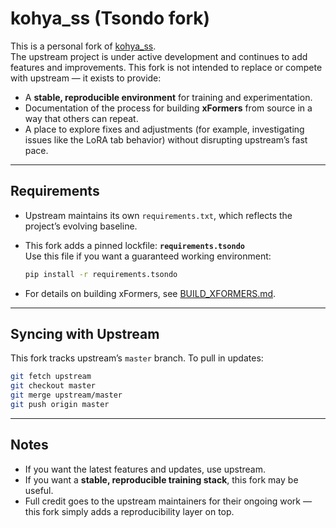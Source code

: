 # kohya_ss (Tsondo fork)

This is a personal fork of [kohya_ss](https://github.com/bmaltais/kohya_ss).  
The upstream project is under active development and continues to add features and improvements. This fork is not intended to replace or compete with upstream — it exists to provide:

- A **stable, reproducible environment** for training and experimentation.
- Documentation of the process for building **xFormers** from source in a way that others can repeat.
- A place to explore fixes and adjustments (for example, investigating issues like the LoRA tab behavior) without disrupting upstream’s fast pace.

---

## Requirements

- Upstream maintains its own `requirements.txt`, which reflects the project’s evolving baseline.
- This fork adds a pinned lockfile: **`requirements.tsondo`**  
  Use this file if you want a guaranteed working environment:

  ```bash
  pip install -r requirements.tsondo
  ```

- For details on building xFormers, see [BUILD_XFORMERS.md](BUILD_XFORMERS.md).

---

## Syncing with Upstream

This fork tracks upstream’s `master` branch. To pull in updates:

```bash
git fetch upstream
git checkout master
git merge upstream/master
git push origin master
```

---

## Notes

- If you want the latest features and updates, use upstream.  
- If you want a **stable, reproducible training stack**, this fork may be useful.  
- Full credit goes to the upstream maintainers for their ongoing work — this fork simply adds a reproducibility layer on top.
